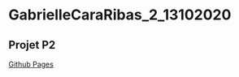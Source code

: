 # GabrielleCaraRibas_2_13102020

## Projet P2

[Github Pages](https://bulinkie.github.io/GabrielleCaraRibas_2_13102020/index.html)